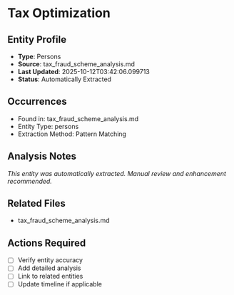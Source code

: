 # Tax Optimization

## Entity Profile
- **Type**: Persons
- **Source**: tax_fraud_scheme_analysis.md
- **Last Updated**: 2025-10-12T03:42:06.099713
- **Status**: Automatically Extracted

## Occurrences
- Found in: tax_fraud_scheme_analysis.md
- Entity Type: persons
- Extraction Method: Pattern Matching

## Analysis Notes
*This entity was automatically extracted. Manual review and enhancement recommended.*

## Related Files
- tax_fraud_scheme_analysis.md

## Actions Required
- [ ] Verify entity accuracy
- [ ] Add detailed analysis
- [ ] Link to related entities
- [ ] Update timeline if applicable
